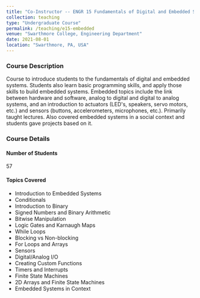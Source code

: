 ```yaml
---
title: "Co-Instructor -- ENGR 15 Fundamentals of Digital and Embedded Systems"
collection: teaching
type: "Undergraduate Course"
permalink: /teaching/e15-embedded
venue: "Swarthmore College, Engineering Department"
date: 2021-08-01
location: "Swarthmore, PA, USA"
---
```



### Course Description
Course to introduce students to the fundamentals of digital and embedded systems. Students also learn basic programming skills, and apply those skills to build embedded systems. Embedded topics include the link between hardware and software, analog to digital and digital to analog systems, and an introduction to actuators (LED's, speakers, servo motors, etc.) and sensors (buttons, accelerometers, microphones, etc.). Primarily taught lectures. Also covered embedded systems in a social context and students gave projects based on it.

### Course Details
#### Number of Students
57

#### Topics Covered
* Introduction to Embedded Systems
* Conditionals
* Introduction to Binary
* Signed Numbers and Binary Arithmetic 
* Bitwise Manipulation
* Logic Gates and Karnaugh Maps
* While Loops
* Blocking vs Non-blocking
* For Loops and Arrays
* Sensors
* Digital/Analog I/O
* Creating Custom Functions
* Timers and Interrupts
* Finite State Machines
* 2D Arrays and Finite State Machines
* Embedded Systems in Context


